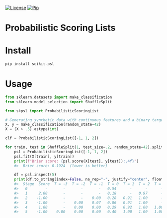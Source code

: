 [![License](https://img.shields.io/github/license/stheid/scikit-psl)](https://github.com/stheid/scikit-psl/blob/master/LICENSE)
[![Pip](https://img.shields.io/pypi/v/scikit-psl)](https://pypi.org/project/scikit-psl)


# Probabilistic Scoring Lists

# Install
```bash
pip install scikit-psl
```

# Usage

```python
from sklearn.datasets import make_classification
from sklearn.model_selection import ShuffleSplit

from skpsl import ProbabilisticScoringList

# Generating synthetic data with continuous features and a binary target variable
X, y = make_classification(random_state=42)
X = (X > .5).astype(int)

clf = ProbabilisticScoringList([-1, 1, 2])

for train, test in ShuffleSplit(1, test_size=.2, random_state=42).split(X):
    psl = ProbabilisticScoringList([-1, 1, 2])
    psl.fit(X[train], y[train])
    print(f"Brier score: {psl.score(X[test], y[test]):.4f}")
    #>  Brier score: 0.1924  (lower is better)

    df = psl.inspect(5)
    print(df.to_string(index=False, na_rep="-", justify="center", float_format=lambda x: f"{x:.2f}"))    
    #>  Stage  Score  T = -3  T = -2  T = -1  T = 0  T = 1  T = 2  T = 3
    #>   0        -       -       -       -   0.54      -      -      - 
    #>   1     2.00       -       -       -   0.18      -   0.97      - 
    #>   2    -1.00       -       -    0.00   0.28   0.91   1.00      - 
    #>   3    -1.00       -    0.00    0.07   0.86   0.91   1.00      - 
    #>   4     1.00       -    0.00    0.00   0.29   0.92   1.00   1.00 
    #>   5    -1.00    0.00    0.00    0.00   0.40   1.00   1.00   1.00
```
